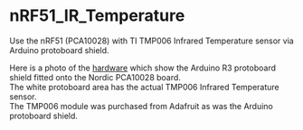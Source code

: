 # nRF51_IR_Temperature
Use the nRF51 (PCA10028) with TI TMP006 Infrared Temperature sensor via Arduino protoboard shield.

Here is a photo of the [hardware](https://github.com/foldedtoad/nRF51_IR_Temperature/blob/master/docs/PCA10028_TMP006.jpg) which show the Arduino R3 protoboard shield fitted onto the Nordic PCA10028 board.  
The white protoboard area has the actual TMP006 Infrared Temperature sensor.  
The TMP006 module was purchased from Adafruit as was the Arduino protoboard shield.  

